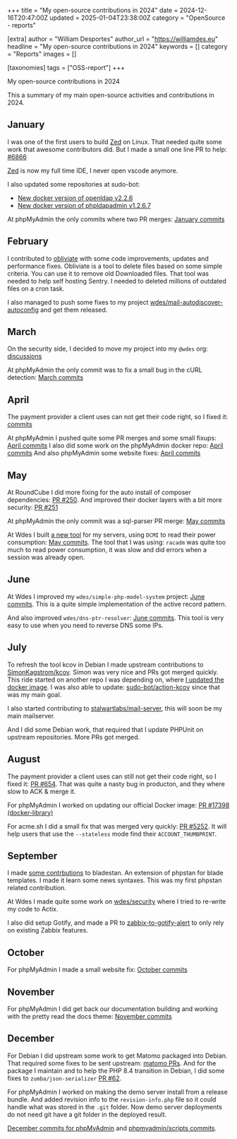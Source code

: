 +++
title = "My open-source contributions in 2024"
date = 2024-12-16T20:47:00Z
updated = 2025-01-04T23:38:00Z
category = "OpenSource - reports"

[extra]
author = "William Desportes"
author_url = "https://williamdes.eu"
headline = "My open-source contributions in 2024"
keywords = []
category = "Reports"
images = []

[taxonomies]
tags = ["OSS-report"]
+++

My open-source contributions in 2024

<!-- more -->

This a summary of my main open-source activities and contributions in 2024.

## January

I was one of the first users to build [Zed](https://zed.dev) on Linux.
That needed quite some work that awesome contributors did.
But I made a small one line PR to help: [#6866](https://github.com/zed-industries/zed/pull/6866)

[Zed](https://zed.dev) is now my full time IDE, I never open vscode anymore.

I also updated some repositories at sudo-bot:
- [New docker version of openldap v2.2.6](https://github.com/sudo-bot/docker-openldap/releases/tag/v2.2.6-1)
- [New docker version of phpldapadmin v1.2.6.7](https://github.com/sudo-bot/docker-phpldapadmin/releases/tag/v1.2.6.7-1)

At phpMyAdmin the only commits where two PR merges: [January commits](https://github.com/phpmyadmin/phpmyadmin/commits?author=williamdes&since=2024-01-01&until=2024-02-01)

## February

I contributed to [obliviate](https://github.com/pmarino90/obliviate/pulls?q=is%3Apr+author%3Awilliamdes+is%3Aclosed) with some code improvements, updates and performance fixes. Obliviate is a tool to delete files based on some simple criteria. You can use it to remove old Downloaded files.
That tool was needed to help self hosting Sentry. I needed to deleted millions of outdated files on a cron task.

I also managed to push some fixes to my project [wdes/mail-autodiscover-autoconfig](https://github.com/wdes/mail-autodiscover-autoconfig/releases/tag/v1.6.1) and get them released.

## March

On the security side, I decided to move my project into my `@wdes` org: [discussions](https://github.com/wdes/security/discussions/224)

At phpMyAdmin the only commit was to fix a small bug in the cURL detection: [March commits](https://github.com/phpmyadmin/phpmyadmin/commits?author=williamdes&since=2024-03-01&until=2024-04-01)

## April

The payment provider a client uses can not get their code right, so I fixed it: [commits](https://github.com/Mangopay/mangopay2-php-sdk/commits?author=williamdes&since=2024-04-01&until=2024-05-01)

At phpMyAdmin I pushed quite some PR merges and some small fixups: [April commits](https://github.com/phpmyadmin/phpmyadmin/commits?author=williamdes&since=2024-04-01&until=2024-05-01)
I also did some work on the phpMyAdmin docker repo: [April commits](https://github.com/phpmyadmin/docker/commits?author=williamdes&since=2024-04-01&until=2024-05-01)
And also phpMyAdmin some website fixes: [April commits](https://github.com/phpmyadmin/website/commits?author=williamdes&since=2024-04-01&until=2024-05-01)

## May

At RoundCube I did more fixing for the auto install of composer dependencies: [PR #250](https://github.com/roundcube/roundcubemail-docker/pull/250).
And improved their docker layers with a bit more security: [PR #251](https://github.com/roundcube/roundcubemail-docker/pull/251)

At phpMyAdmin the only commit was a sql-parser PR merge: [May commits](https://github.com/phpmyadmin/sql-parser/commits?author=williamdes&since=2024-05-01&until=2024-06-01)

At Wdes I built [a new tool](https://github.com/wdes/ipmitool-dcmi-power-reading) for my servers, using `DCMI` to read their power consumption: [May commits](https://github.com/wdes/ipmitool-dcmi-power-reading/commits?author=williamdes&since=2024-05-01&until=2024-06-01).
The tool that I was using: `racadm` was quite too much to read power consumption, it was slow and did errors when a session was already open.

## June

At Wdes I improved my `wdes/simple-php-model-system` project: [June commits](https://github.com/wdes/simple-php-model-system/commits?author=williamdes&since=2024-06-01&until=2024-07-01).
This is a quite simple implementation of the active record pattern.

And also improved `wdes/dns-ptr-resolver`: [June commits](https://github.com/wdes/dns-ptr-resolver/commits?author=williamdes&since=2024-06-01&until=2024-07-01).
This tool is very easy to use when you need to reverse DNS some IPs.

## July

To refresh the tool kcov in Debian I made upstream contributions to [SimonKagstrom/kcov](https://github.com/SimonKagstrom/kcov/pulls?q=is%3Apr+author%3Awilliamdes+is%3Aclosed). Simon was very nice and PRs got merged quickly. This ride started on another repo I was depending on, where [I updated the docker image](https://github.com/shellspec/kcov-docker/pull/1). I was also able to update: [sudo-bot/action-kcov](https://github.com/sudo-bot/action-kcov/commits?author=williamdes&since=2024-07-01&until=2024-08-01) since that was my main goal.

I also started contributing to [stalwartlabs/mail-server](https://github.com/stalwartlabs/mail-server/pull/598), this will soon be my main mailserver.

And I did some Debian work, that required that I update PHPUnit on upstream repositories. More PRs got merged.

## August

The payment provider a client uses can still not get their code right, so I fixed it: [PR #654](https://github.com/Mangopay/mangopay2-php-sdk/pull/654). That was quite a nasty bug in producton, and they where slow to ACK & merge it.

For phpMyAdmin I worked on updating our official Docker image: [PR #17398 (docker-library)](https://github.com/docker-library/official-images/pull/17398)

For acme.sh I did a small fix that was merged very quickly: [PR #5252](https://github.com/acmesh-official/acme.sh/pull/5252).
It will help users that use the `--stateless` mode find their `ACCOUNT_THUMBPRINT`.

## September

I made [some contrbutions](https://github.com/bladestan/bladestan/pulls?q=is%3Apr+author%3Awilliamdes+is%3Aclosed) to bladestan.
An extension of phpstan for blade templates. I made it learn some news syntaxes. This was my first phpstan related contribution.

At Wdes I made quite some work on [wdes/security](https://github.com/wdes/security/commits?author=williamdes&since=2024-09-01&until=2024-10-01) where I tried to re-write my code to Actix.

I also did setup Gotify, and made a PR to [zabbix-to-gotify-alert](https://github.com/denisgolius/zabbix-to-gotify-alert/pull/2) to only rely on existing Zabbix features.

## October

For phpMyAdmin I made a small website fix: [October commits](https://github.com/phpmyadmin/website/commits?author=williamdes&since=2024-10-01&until=2024-11-01)

## November

For phpMyAdmin I did get back our documentation building and working with the pretty read the docs theme: [November commits](https://github.com/phpmyadmin/phpmyadmin/commits?author=williamdes&since=2024-11-01&until=2024-12-01)

## December

For Debian I did upstream some work to get Matomo packaged into Debian. That required some fixes to be sent upstream: [matomo PRs](https://github.com/matomo-org/matomo/pulls?q=is%3Apr+author%3Awilliamdes+is%3Aclosed).
And for the package I maintain and to help the PHP 8.4 transition in Debian, I did some fixes to `zumba/json-serializer` [PR #62](https://github.com/zumba/json-serializer/pull/62).

For phpMyAdmin I worked on making the demo server install from a release bundle.
And added revision info to the `revision-info.php` file so it could handle what was stored in the `.git` folder.
Now demo server deployments do not need git have a git folder in the deployed result.

[December commits for phpMyAdmin](https://github.com/phpmyadmin/phpmyadmin/commits?author=williamdes&since=2024-12-01&until=2025-01-01) and [phpmyadmin/scripts commits](https://github.com/phpmyadmin/scripts/commits?author=williamdes&since=2024-12-01&until=2025-01-01).
